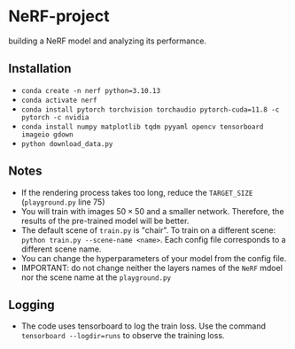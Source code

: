 # NeRF-project
 building a NeRF model and analyzing its performance.

## Installation
* `conda create -n nerf python=3.10.13`
* `conda activate nerf`
* `conda install pytorch torchvision torchaudio pytorch-cuda=11.8 -c pytorch -c nvidia`
* `conda install numpy matplotlib tqdm pyyaml opencv tensorboard imageio gdown`
* `python download_data.py`

## Notes
* If the rendering process takes too long, reduce the `TARGET_SIZE` (`playground.py` line 75)
* You will train with images $50\times 50$ and a smaller network. Therefore, the results of the pre-trained model will be better.
* The default scene of `train.py` is "chair". To train on a different scene: `python train.py --scene-name <name>`. Each config file corresponds to a different scene name.
* You can change the hyperparameters of your model from the config file.
* IMPORTANT: do not change neither the layers names of the `NeRF` mdoel nor the scene name at the `playground.py`
## Logging
* The code uses tensorboard to log the train loss. Use the command `tensorboard --logdir=runs` to observe the training loss.

